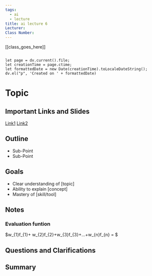 ```yaml
---
tags:
  - ai
  - lecture
title: ai lecture 6
Lecturer: 
Class Number:
---
```

[[class_goes_here]]
```dataviewjs

```
```dataviewjs
let page = dv.current().file;
let creationTime = page.ctime;
let formattedDate = new Date(creationTime).toLocaleDateString();
dv.el("p", 'Created on ' + formattedDate)
```
# Topic

## Important Links and Slides

[Link1]()
[Link2]()
## Outline

- Sub-Point
- Sub-Point
## Goals

- Clear understanding of [topic]
- Ability to explain [concept]
- Mastery of [skill/tool]
## Notes

### Evaluation funtion
$w_{1}f_{1}+ w_{2}f_{2}+w_{3}f_{3}+...+w_{n}f_{n} = \$

## Questions and Clarifications

## Summary





